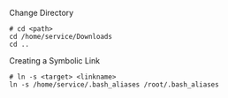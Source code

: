 

Change Directory

    # cd <path>
    cd /home/service/Downloads
    cd ..



Creating a Symbolic Link

    # ln -s <target> <linkname>
    ln -s /home/service/.bash_aliases /root/.bash_aliases
